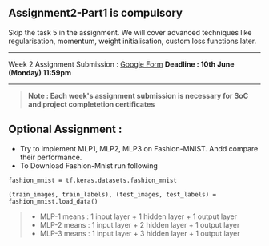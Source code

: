 ## Assignment2-Part1 is compulsory
Skip the task 5 in the assignment. We will cover advanced techniques like regularisation, momentum, weight initialisation, custom loss functions later.
____________________________________________________________________________________________________
Week 2 Assignment Submission : [Google Form](https://docs.google.com/forms/d/e/1FAIpQLScQsmJKQJNHqA51wi95kK8Pg07VdQb6mi8F5Ao2F75PReu25g/viewform?usp=sf_link)
**Deadline : 10th June (Monday) 11:59pm**
____________________________________________________________________________________________________

> **Note : Each week's assignment submission is necessary for SoC and project completetion certificates**

## Optional Assignment :
- Try to implement MLP1, MLP2, MLP3 on Fashion-MNIST. Andd compare their performance.
- To Download Fashion-Mnist run following
```
fashion_mnist = tf.keras.datasets.fashion_mnist

(train_images, train_labels), (test_images, test_labels) = fashion_mnist.load_data()
```
> * MLP-1 means : 1 input layer + 1 hidden layer + 1 output layer
> * MLP-2 means : 1 input layer + 2 hidden layer + 1 output layer
> * MLP-3 means : 1 input layer + 3 hidden layer + 1 output layer
